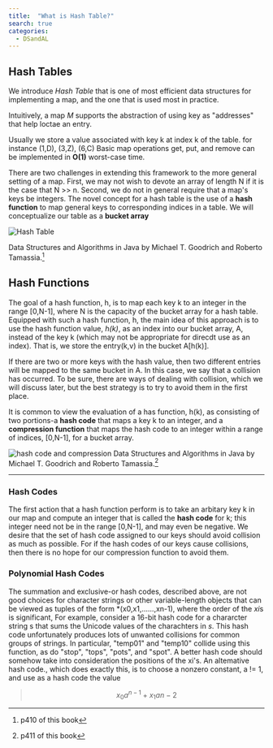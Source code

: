```yaml
---
title:  "What is Hash Table?"
search: true
categories: 
  - DSandAL
---
```


## Hash Tables

We introduce *Hash Table* that is one of most efficient data structures for implementing a map, and the one that is used most in practice.

Intuitively, a map *M* supports the abstraction of using key as "addresses" that help loctae an entry.  

Usually we store a value associated with key k at index k of the table. for instance (1,D), (3,Z), (6,C)
Basic map operations get, put, and remove can be implemented in **O(1)** worst-case time.

There are two challenges in extending this framework to the more general setting of a map. First, we may not wish to devote an array of length N if it is the case that N >> n. Second, we do not in general require that a map's keys be integers. The novel concept for a hash table is the use of a **hash function** to map general keys to corresponding indices in a table.
We will conceptualize our table as a **bucket array**

![Hash Table]({{site.url}}{{site.baseurl}}/assets/images/bucket_array.png)

Data Structures and Algorithms in Java by Michael T. Goodrich and Roberto Tamassia.[^resource]
[^resource]: p410 of this book

## Hash Functions

The goal of a hash function, h, is to map each key k to an integer in the range [0,N-1], where N is the capacity of the bucket array for a hash table. Equipped with such a hash function, h, the main idea of this approach is to use the hash function value, *h(k)*, as an index into our bucket array, A, instead of the key k (which may not be appropriate for direcdt use as an index). That is, we store the entry(k,v) in the bucket A[h(k)].

If there are two or more keys with the hash value, then two different entries will be mapped to the same bucket in A. In this case, we say that a collision has occurred. To be sure, there are ways of dealing with collision, which we will discuss later, but the best strategy is to try to avoid them in the first place.

It is common to view the evaluation of a has function, h(k), as consisting of two portions-a 
 **hash code** that maps a key k to an integer, and a **compression function** that maps the hash code to an integer within a range of indices, [0,N-1], for a bucket array. 

 ![hash code and compression]({{site.url}}{{site.baseurl}}/assets/images/hash_code_n_compression.png)
 Data Structures and Algorithms in Java by Michael T. Goodrich and Roberto Tamassia.[^resource2]
[^resource2]: p411 of this book

***

### Hash Codes

The first action that a hash function perform is to take an arbitary key k in our map and compute an integer that is called the **hash code** for k; this integer need not be in the range [0,N-1], and may even be negative. We desire that the set of hash code assigned to our keys should avoid collision as much as possible. For if the hash codes of our keys cause collisions, then there is no hope for our compression function to avoid them.

### Polynomial Hash Codes

The summation and exclusive-or hash codes, described above, are not good choices for character strings or other variable-length objects that can be viewed as tuples of the form *(x0,x1,......,xn-1), where the order of the *xi*s is significant, For example, consider a 16-bit hash code for a chararcter string s that sums the Unicode values of the charachters in *s*. This hash code unfortunately produces lots of unwanted collisions for common groups of strings. In particular, "temp01" and "temp10" collide using this function, as do "stop", "tops", "pots", and "spot". A better hash code should somehow take into consideration the positions of the xi's. An altemative hash code., which does exactly this, is to choose a nonzero constant, a != 1, and use as a hash code the value
> $$ x_0a^{n-1} + x_1a{n-2}$$